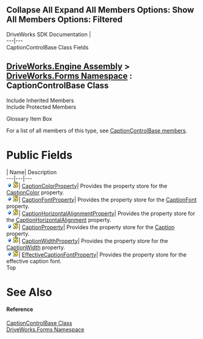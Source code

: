 Collapse All Expand All Members Options: Show All  Members Options: Filtered   
---  
DriveWorks SDK Documentation  |   
---|---  
CaptionControlBase Class Fields   
  
[DriveWorks.Engine Assembly](topic2156.md) > [DriveWorks.Forms Namespace](topic7266.md) : CaptionControlBase Class  
---  
  
Include Inherited Members    
Include Protected Members    


Glossary Item Box

For a list of all members of this type, see [CaptionControlBase members](topic7391.md).

# Public Fields

| Name| Description  
---|---|---  
![Public Field](dotnetimages/publicField.gif)![static \(Shared in Visual Basic\)](dotnetimages/static.gif)| [CaptionColorProperty](topic7404.md)| Provides the property store for the [CaptionColor](topic7400.md) property.   
![Public Field](dotnetimages/publicField.gif)![static \(Shared in Visual Basic\)](dotnetimages/static.gif)| [CaptionFontProperty](topic7405.md)| Provides the property store for the [CaptionFont](topic7401.md) property.   
![Public Field](dotnetimages/publicField.gif)![static \(Shared in Visual Basic\)](dotnetimages/static.gif)| [CaptionHorizontalAlignmentProperty](topic7406.md)| Provides the property store for the [CaptionHorizontalAlignment](topic7402.md) property.   
![Public Field](dotnetimages/publicField.gif)![static \(Shared in Visual Basic\)](dotnetimages/static.gif)| [CaptionProperty](topic7407.md)| Provides the property store for the [Caption](topic7399.md) property.   
![Public Field](dotnetimages/publicField.gif)![static \(Shared in Visual Basic\)](dotnetimages/static.gif)| [CaptionWidthProperty](topic7408.md)| Provides the property store for the [CaptionWidth](topic7403.md) property.   
![Public Field](dotnetimages/publicField.gif)![static \(Shared in Visual Basic\)](dotnetimages/static.gif)| [EffectiveCaptionFontProperty](topic7409.md)| Provides the property store for the effective caption font.   
Top

# See Also

#### Reference

[CaptionControlBase Class](topic7390.md)   
[DriveWorks.Forms Namespace](topic7266.md)


